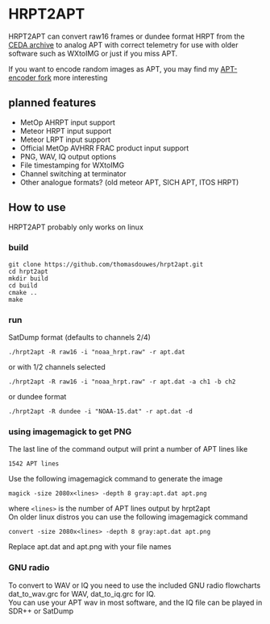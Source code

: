 # HRPT2APT
HRPT2APT can convert raw16 frames or dundee format HRPT from the [CEDA archive](https://data.ceda.ac.uk/neodc/avhrr_dundee) to analog APT with correct telemetry for use with older software such as WXtoIMG or just if you miss APT.

If you want to encode random images as APT, you may find my [APT-encoder fork](https://github.com/thomasdouwes/apt-encoder) more interesting

## planned features
- MetOp AHRPT input support
- Meteor HRPT input support
- Meteor LRPT input support
- Official MetOp AVHRR FRAC product input support
- PNG, WAV, IQ output options
- File timestamping for WXtoIMG
- Channel switching at terminator
- Other analogue formats? (old meteor APT, SICH APT, ITOS HRPT)

## How to use
HRPT2APT probably only works on linux
### build
```
git clone https://github.com/thomasdouwes/hrpt2apt.git
cd hrpt2apt
mkdir build
cd build
cmake ..
make
```
### run
SatDump format (defaults to channels 2/4)
```
./hrpt2apt -R raw16 -i "noaa_hrpt.raw" -r apt.dat
```
or with 1/2 channels selected
```
./hrpt2apt -R raw16 -i "noaa_hrpt.raw" -r apt.dat -a ch1 -b ch2
```
or dundee format
```
./hrpt2apt -R dundee -i "NOAA-15.dat" -r apt.dat -d
```

### using imagemagick to get PNG
The last line of the command output will print a number of APT lines like
```
1542 APT lines
```

Use the following imagemagick command to generate the image
```
magick -size 2080x<lines> -depth 8 gray:apt.dat apt.png
```
where `<lines>` is the number of APT lines output by hrpt2apt  
On older linux distros you can use the following imagemagick command
```
convert -size 2080x<lines> -depth 8 gray:apt.dat apt.png
```
Replace apt.dat and apt.png with your file names

### GNU radio
To convert to WAV or IQ you need to use the included GNU radio flowcharts  
dat_to_wav.grc for WAV, dat_to_iq.grc for IQ.  
You can use your APT wav in most software, and the IQ file can be played in SDR++ or SatDump
